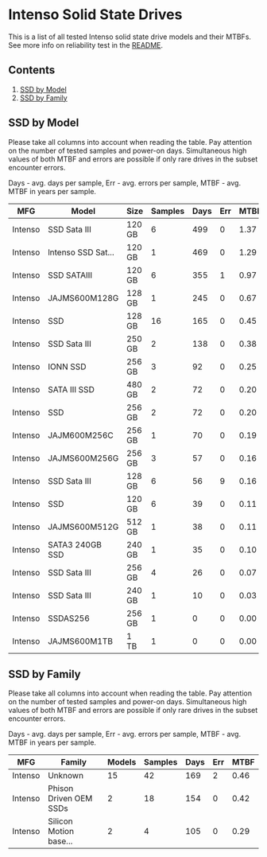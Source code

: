 Intenso Solid State Drives
==========================

This is a list of all tested Intenso solid state drive models and their MTBFs. See
more info on reliability test in the [README](https://github.com/bsdhw/SMART).

Contents
--------

1. [ SSD by Model  ](#ssd-by-model)
2. [ SSD by Family ](#ssd-by-family)

SSD by Model
------------

Please take all columns into account when reading the table. Pay attention on the
number of tested samples and power-on days. Simultaneous high values of both MTBF
and errors are possible if only rare drives in the subset encounter errors.

Days - avg. days per sample,
Err  - avg. errors per sample,
MTBF - avg. MTBF in years per sample.

| MFG       | Model              | Size   | Samples | Days  | Err   | MTBF |
|-----------|--------------------|--------|---------|-------|-------|------|
| Intenso   | SSD Sata III       | 120 GB | 6       | 499   | 0     | 1.37   |
| Intenso   | lntenso SSD Sat... | 120 GB | 1       | 469   | 0     | 1.29   |
| Intenso   | SSD SATAIII        | 120 GB | 6       | 355   | 1     | 0.97   |
| Intenso   | JAJMS600M128G      | 128 GB | 1       | 245   | 0     | 0.67   |
| Intenso   | SSD                | 128 GB | 16      | 165   | 0     | 0.45   |
| Intenso   | SSD Sata III       | 250 GB | 2       | 138   | 0     | 0.38   |
| Intenso   | IONN SSD           | 256 GB | 3       | 92    | 0     | 0.25   |
| Intenso   | SATA III SSD       | 480 GB | 2       | 72    | 0     | 0.20   |
| Intenso   | SSD                | 256 GB | 2       | 72    | 0     | 0.20   |
| Intenso   | JAJM600M256C       | 256 GB | 1       | 70    | 0     | 0.19   |
| Intenso   | JAJMS600M256G      | 256 GB | 3       | 57    | 0     | 0.16   |
| Intenso   | SSD Sata III       | 128 GB | 6       | 56    | 9     | 0.16   |
| Intenso   | SSD                | 120 GB | 6       | 39    | 0     | 0.11   |
| Intenso   | JAJMS600M512G      | 512 GB | 1       | 38    | 0     | 0.11   |
| Intenso   | SATA3 240GB SSD    | 240 GB | 1       | 35    | 0     | 0.10   |
| Intenso   | SSD Sata III       | 256 GB | 4       | 26    | 0     | 0.07   |
| Intenso   | SSD Sata III       | 240 GB | 1       | 10    | 0     | 0.03   |
| Intenso   | SSDAS256           | 256 GB | 1       | 0     | 0     | 0.00   |
| Intenso   | JAJMS600M1TB       | 1 TB   | 1       | 0     | 0     | 0.00   |

SSD by Family
-------------

Please take all columns into account when reading the table. Pay attention on the
number of tested samples and power-on days. Simultaneous high values of both MTBF
and errors are possible if only rare drives in the subset encounter errors.

Days - avg. days per sample,
Err  - avg. errors per sample,
MTBF - avg. MTBF in years per sample.

| MFG       | Family                 | Models | Samples | Days  | Err   | MTBF |
|-----------|------------------------|--------|---------|-------|-------|------|
| Intenso   | Unknown                | 15     | 42      | 169   | 2     | 0.46   |
| Intenso   | Phison Driven OEM SSDs | 2      | 18      | 154   | 0     | 0.42   |
| Intenso   | Silicon Motion base... | 2      | 4       | 105   | 0     | 0.29   |

